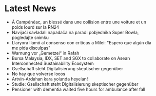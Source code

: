 # Latest News
-  À Campénéac, un blessé dans une collision entre une voiture et un poids lourd sur la RN24
-  Navijači savladali napadača na paradi pobjednika Super Bowla, pogledajte snimku
-  Llaryora llamó al consenso con críticas a Milei: "Espero que algún día me pida disculpas"
-  Warnung vor „Gemetzel“ in Rafah
-  Bursa Malaysia, IDX, SET and SGX to collaborate on Asean Interconnected Sustainability Ecosystem
-  Gsellschaft steht Digitalisierung skeptischer gegenüber
-  No hay que volverse locos
-  Artvin-Ardahan kara yolunda heyelan!
-  Studie: Gsellschaft steht Digitalisierung skeptischer gegenüber
-  Pensioner with dementia waited five hours for ambulance after fall
